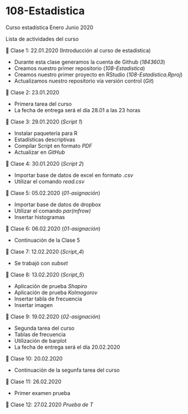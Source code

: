 # 108-Estadistica
Curso estadística Enero Junio 2020

Lista de actividades del curso

:paperclip: Clase 1: 22.01.2020 (Introducción al curso de estadística)
  + Durante esta clase generamos la cuenta de Github (*1843603*)
  + Creamos nuestro primer repositorio (*108-Estadistica*)
  + Creamos nuestro primer proyecto en RStudio (*108-Estadistica.Rproj*)
  + Actualizamos nuestro repositorio vía versión control (*Git*)
  
  
:paperclip: Clase 2: 23.01.2020
  + Primera tarea del curso
  + La fecha de entrega será el día 28.01 a las 23 horas


:paperclip: Clase 3: 29.01.2020 (*Script 1*)
  + Instalar paquetería para R
  + Estadísticas descriptivas
  + Compilar Script en formato *PDF*
  + Actualizar en *GitHub*
  
  
:paperclip: Clase 4: 30.01.2020 (*Script 2*)
  + Importar base de datos de excel en formato *.csv*
  + Utilizar el comando *read.csv*
  
  
:paperclip: Clase 5: 05.02.2020 (*01-asignación*)
  + Importar base de datos de dropbox
  + Utilizar el comando *par(mfrow)*
  + Insertar histogramas
  
  
:paperclip: Clase 6: 06.02.2020 (*01-asignación*)
  + Continuación de la Clase 5
  
  
:paperclip: Clase 7: 12.02.2020 (*Script_4*)
  + Se trabajó con *subset*
  
  
:paperclip: Clase 8: 13.02.2020 (*Script_5*)
  + Aplicación de prueba *Shapiro*
  + Aplicación de prueba *Kolmogorov*
  + Insertar tabla de frecuencia
  + Insertar imagen
  
  
:paperclip: Clase 9: 19.02.2020 (*02-asignación*)
  + Segunda tarea del curso
  + Tablas de frecuencia
  + Utilización de barplot
  + La fecha de entrega será el día 20.02.2020
  

:paperclip: Clase 10: 20.02.2020 
  + Continuación de la segunfa tarea del curso
  
  
:paperclip: Clase 11: 26.02.2020
  + Primer examen prueba
  
  
:paperclip: Clase 12: 27.02.2020 *Prueba de T*


  
  

  
  
  
  